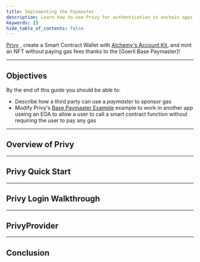 ```yaml
---
title: Implementing the Paymaster
description: Learn how to use Privy for authentication in onchain apps.
keywords: []
hide_table_of_contents: false
---
```


[Privy] , create a Smart Contract Wallet with [Alchemy's Account Kit], and mint an NFT without paying gas fees thanks to the [Goerli Base Paymaster]!

---

## Objectives

By the end of this guide you should be able to:

- Describe how a third party can use a _paymaster_ to sponsor gas
- Modify Privy's [Base Paymaster Example] example to work in another app useing an EOA to allow a user to call a smart contract function without requiring the user to pay any gas

---

## Overview of Privy

---

## Privy Quick Start

---

## Privy Login Walkthrough

---

## PrivyProvider

---

## Conclusion

[Privy]: https://www.privy.dev/
[https://docs.privy.io/guide/frontend/embedded/overview]: https://docs.privy.io/guide/frontend/embedded/overview
[Alchemy's Account Kit]: https://www.alchemy.com/account-kit
[Privy's Quick Start]: https://docs.privy.io/guide/quickstart
[https://github.com/privy-io/create-next-app]: https://github.com/privy-io/create-next-app
[`PrivyClientConfig`]: https://docs.privy.io/reference/react-auth/modules#privyclientconfig
[documented here]: https://docs.privy.io/reference/react-auth/interfaces/PrivyInterface
[securely stored]: https://docs.privy.io/guide/security#user-data-management
[Base Paymaster Example]: https://github.com/privy-io/base-paymaster-example/blob/main/README.md
